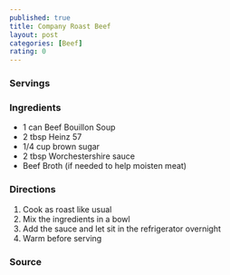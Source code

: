 ```yaml
---
published: true
title: Company Roast Beef
layout: post
categories: [Beef]
rating: 0
---
```

### Servings


### Ingredients
- 1 can Beef  Bouillon Soup
- 2 tbsp Heinz 57
- 1/4 cup brown sugar
- 2 tbsp Worchestershire sauce
- Beef Broth (if needed to help moisten meat)

### Directions
1. Cook as roast like usual
2. Mix the ingredients in a bowl
3. Add the sauce and let sit in the refrigerator overnight
4. Warm before serving

### Source

